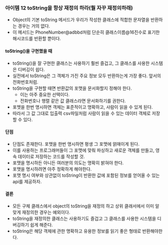 ###	아이템 12 toString을 항상 재정의 하라(뭘 자꾸 재정의하래)
- Object의 기본 toString 메서드가 우리가 작성한 클래스에 적합한 문자열을 반환하는 경우는 거의 없다. 
- 이 메서드는 PhoneNumber@adbbd처럼 단순히 클래스이름@16진수로 표기한 해시코드를 반환할 뿐이다.

#### toString()을 구현했을 때
- toString()을 잘 구현한 클래스는 사용하기 훨씬 즐겁고, 그 클래스를 사용한 시스템은 디버깅이 쉽다.
- 실전에서 toString은 그 객체가 가진 주요 정보 모두 반환하는게 가장 좋다. 앞서의 전화번호처럼.
- toString을 구현할 때면 반환값의 포맷을 문서화할지 정해야 한다. 
  - 이는 아주 중요한 선택이다. 
  - 전화번호나 행렬 같은 값 클래스라면 문서화하기를 권한다.
- 포멧을 한번 명시하면 객체는 표준적이고 명확하고, 사람이 읽을 수 있게 된다.
- 따라서 그 값 그대로 입출력 csv파일처럼 사람이 읽을 수 있는 데이터 객체로 저장할 수 있다.
  
#### 단점
- 단점도 존재한다. 포맷을 한번 명시하면 평생 그 포맷에 얽매이게 된다. 
- 이를 사용하는 프로그래머들이 그 포맷에 맞춰  파싱하고 새로운 객체를 만들고, 영속 데이터로 저장하는 코드를 작성할 것.
- 포맷을 명시하든 아니든 여러분의 의도는 명확히 밝혀야 한다. 
- 포맷을 명시하려면 아주 정확하게 해야한다.
- 포맷 명시 여부와 상관없이 toString이 반환한 값에 포함된 정보를 얻어올 수 있는 api를 제공하자. 

#### 결론
- 모든 구체 클래스에서 object의 toString을 재정의 하고 상위 클래서에서 이미 알맞게 재정의한 경우는 예외이다. 
- toString을 재정의한 클래스는 사용하기도 즐겁고 그 클래스를 사용한 시스템을 디버깅하기 쉽게 해준다. 
- toString은 해당 객체에 관한 명확하고 유용한 정보를 읽기 좋은 형태로 반환해야한다.
